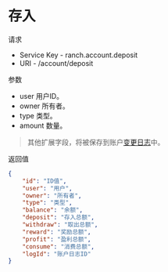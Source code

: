 # 存入

请求
- Service Key - ranch.account.deposit
- URI - /account/deposit

参数
- user 用户ID。
- owner 所有者。
- type 类型。
- amount 数量。

> 其他扩展字段，将被保存到账户[变更日志](log/query.md)中。

返回值
```json
{
    "id": "ID值",
    "user": "用户",
    "owner": "所有者",
    "type": "类型",
    "balance": "余额",
    "deposit": "存入总额",
    "withdraw": "取出总额",
    "reward": "奖励总额",
    "profit": "盈利总额",
    "consume": "消费总额",
    "logId": "账户日志ID"
}
```
